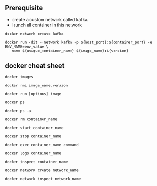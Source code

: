 ## Prerequisite

- create a custom network called kafka.
- launch all container in this network

```
docker network create kafka

docker run -dit --network kafka -p ${host_port}:${container_port} -e ENV_NAME=env_value \
 --name ${unique_container_name} ${image_name}:${version}
```

## docker cheat sheet

```
docker images

docker rmi image_name:version
```

```
docker run [options] image
```

```
docker ps

docker ps -a

docker rm container_name
```

```
docker start container_name

docker stop container_name

docker exec container_name command

docker logs container_name

docker inspect container_name
```

```
docker network create network_name

docker network inspect network_name
```
